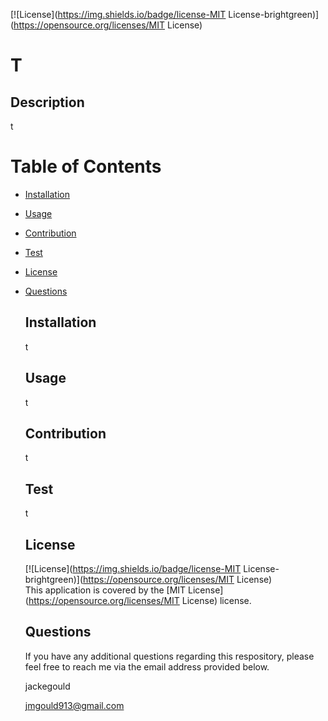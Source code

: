 
  [![License](https://img.shields.io/badge/license-MIT License-brightgreen)](https://opensource.org/licenses/MIT License)<br />

  # T

  ## Description

  t

  # Table of Contents 
* [Installation](#installation)
* [Usage](#usage)
* [Contribution](#contribution)
* [Test](#test)
* [License](#license)
* [Questions](#questions)
  
  ## Installation 
  
  t
  
  ## Usage 
  
  t
  
  ## Contribution 
  
  t
  
  ## Test 
  
  t
  
  ## License 
  
  [![License](https://img.shields.io/badge/license-MIT License-brightgreen)](https://opensource.org/licenses/MIT License)
  <br />
  This application is covered by the [MIT License](https://opensource.org/licenses/MIT License) license.
  
  ## Questions 

  If you have any additional questions regarding this respository, please feel free to reach me via the email address provided below.
  
  jackegould
  
  jmgould913@gmail.com
  
  